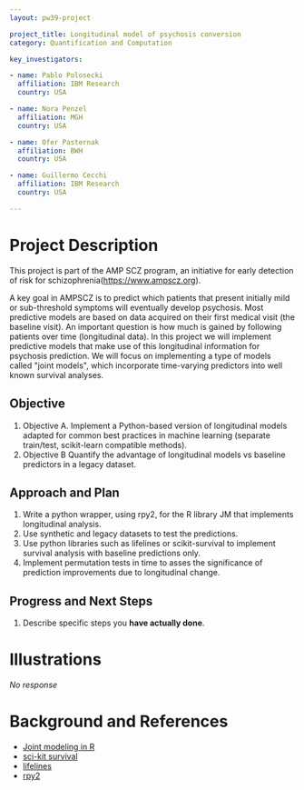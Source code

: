 ```yaml
---
layout: pw39-project

project_title: Longitudinal model of psychosis conversion
category: Quantification and Computation

key_investigators:

- name: Pablo Polosecki
  affiliation: IBM Research
  country: USA

- name: Nora Penzel
  affiliation: MGH
  country: USA

- name: Ofer Pasternak
  affiliation: BWH
  country: USA

- name: Guillermo Cecchi
  affiliation: IBM Research
  country: USA

---
```


# Project Description

<!-- Add a short paragraph describing the project. -->

This project is part of the AMP SCZ program, an initiative for early detection of risk for schizophrenia(<https://www.ampscz.org>).

A key goal in AMPSCZ is to predict which patients that present initially mild or sub-threshold symptoms will eventually develop psychosis. Most predictive models are based on data acquired on their first medical visit (the baseline visit). An important question is how much is gained by following patients over time (longitudinal data). In this project we will implement predictive models that make use of this longitudinal information for psychosis prediction. We will focus on implementing a type of models called "joint models", which incorporate time-varying predictors into well known survival analyses.

## Objective

<!-- Describe here WHAT you would like to achieve (what you will have as end result). -->

1.  Objective A. Implement a Python-based version of longitudinal models adapted for common best practices in machine learning (separate train/test, scikit-learn compatible methods).
2.  Objective B Quantify the advantage of longitudinal models vs baseline predictors in a legacy dataset.

## Approach and Plan

<!-- Describe here HOW you would like to achieve the objectives stated above. -->

1.  Write a python wrapper, using rpy2, for the R library JM that implements longitudinal analysis.
2.  Use synthetic and legacy datasets to test the predictions.
3.  Use python libraries such as lifelines or scikit-survival to implement survival analysis with baseline predictions only.
4.  Implement permutation tests in time to asses the significance of prediction improvements due to longitudinal change.

## Progress and Next Steps

<!-- Update this section as you make progress, describing of what you have ACTUALLY DONE.
     If there are specific steps that you could not complete then you can describe them here, too. -->

1.  Describe specific steps you **have actually done**.

# Illustrations

<!-- Add pictures and links to videos that demonstrate what has been accomplished. -->

*No response*

# Background and References

<!-- If you developed any software, include link to the source code repository.
     If possible, also add links to sample data, and to any relevant publications. -->

*   [Joint modeling in R](https://github.com/drizopoulos/JM)
*   [sci-kit survival](https://scikit-survival.readthedocs.io/en/stable/index.htmll)
*   [lifelines](https://lifelines.readthedocs.io/en/latest/index.html)
*   [rpy2](https://rpy2.github.io/doc/v3.5.x/html/index.html)
